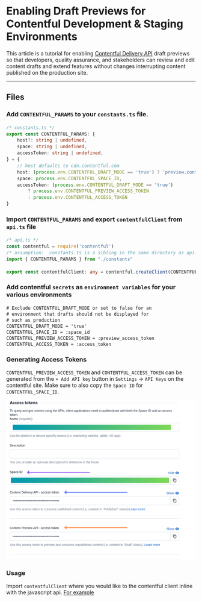 # Enabling Draft Previews for Contentful Development & Staging Environments

This article is a tutorial for enabling [Contentful Delivery API](https://www.contentful.com/developers/docs/references/content-delivery-api/) draft previews so that developers, quality assurance, and stakeholders can review and edit content drafts and extend features without changes interrupting content published on the production site.

---
## Files

### Add `CONTENTFUL_PARAMS` to your `constants.ts` file.
```ts
/* constants.ts */
export const CONTENTFUL_PARAMS: {
    host?: string | undefined,
    space: string | undefined,
    accessToken: string | undefined,
} = {
    // host defaults to cdn.contentful.com 
    host: (process.env.CONTENTFUL_DRAFT_MODE == 'true') ? 'preview.contentful.com' : undefined,
    space: process.env.CONTENTFUL_SPACE_ID,
    accessToken: (process.env.CONTENTFUL_DRAFT_MODE == 'true') 
        ? process.env.CONTENTFUL_PREVIEW_ACCESS_TOKEN
        : process.env.CONTENTFUL_ACCESS_TOKEN
}
```

### Import `CONTENTFUL_PARAMS` and export `contentfulClient` from `api.ts` file
```ts
/* api.ts */
const contentful = require('contentful')
/* assumption:  constants.ts is a sibling in the same directory as api.ts */
import { CONTENTFUL_PARAMS } from "./constants"

export const contentfulClient: any = contentful.createClient(CONTENTFUL_PARAMS)
```

### Add contentful `secrets` as `environment variables` for your various environments
```env
# Exclude CONTENTFUL_DRAFT_MODE or set to false for an 
# environment that drafts should not be displayed for
# such as production
CONTENTFUL_DRAFT_MODE = 'true'
CONTENTFUL_SPACE_ID = :space_id
CONTENTFUL_PREVIEW_ACCESS_TOKEN = :preview_access_token
CONTENTFUL_ACCESS_TOKEN = :access_token
```

### Generating Access Tokens
`CONTENTFUL_PREVIEW_ACCESS_TOKEN` and `CONTENTFUL_ACCESS_TOKEN` can be generated from  the `+ Add API key` button in `Settings` -> `API Keys` on the contentful site. Make sure to also copy the `Space ID` for `CONTENTFUL_SPACE_ID`.

<div align="center">
    <img
        src="assets/images/contentful_access_tokens.png"
        alt="Image of where to retrieve access tokens from on contentful site"
    >
</div>

### Usage
Import `contentfulClient` where you would like to the contentful client inline with the javascript api. [For example](https://www.contentful.com/developers/docs/references/content-delivery-api/#/reference/entries/entry/get-a-single-entry/console/js)
